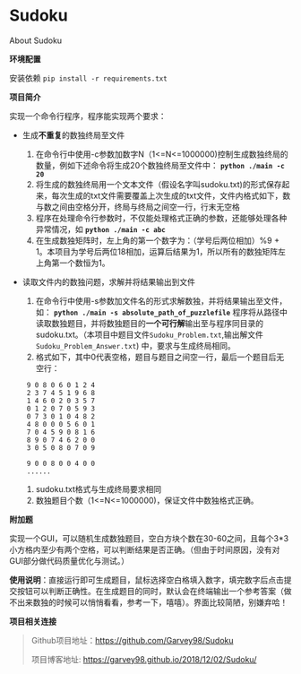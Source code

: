 # Sudoku
About Sudoku

**环境配置**

安装依赖 `pip install -r requirements.txt`

**项目简介**

实现一个命令行程序，程序能实现两个要求：

+ 生成**不重复**的数独终局至文件
   1. 在命令行中使用-c参数加数字N（1<=N<=1000000)控制生成数独终局的数量，例如下述命令将生成20个数独终局至文件中：
   **`python ./main -c 20`**
   2. 将生成的数独终局用一个文本文件（假设名字叫sudoku.txt)的形式保存起来，每次生成的txt文件需要覆盖上次生成的txt文件，文件内格式如下，数与数之间由空格分开，终局与终局之间空一行，行末无空格
   3. 程序在处理命令行参数时，不仅能处理格式正确的参数，还能够处理各种异常情况，如
   **`python ./main -c abc`**
   4. 在生成数独矩阵时，左上角的第一个数字为：（学号后两位相加）%9 + 1。本项目为学号后两位18相加，运算后结果为1，所以所有的数独矩阵左上角第一个数恒为1。

+ 读取文件内的数独问题，求解并将结果输出到文件
   1. 在命令行中使用-s参数加文件名的形式求解数独，并将结果输出至文件，如：
   **`python ./main -s absolute_path_of_puzzlefile`**
   程序将从路径中读取数独题目，并将数独题目的**一个可行解**输出至与程序同目录的sudoku.txt。（本项目中题目文件`Sudoku_Problem.txt`,输出解文件`Sudoku_Problem_Answer.txt`)
   中，要求与生成终局相同。
   1. 格式如下，其中0代表空格，题目与题目之间空一行，最后一个题目后无空行：
   ```
    9 0 8 0 6 0 1 2 4
    2 3 7 4 5 1 9 6 8
    1 4 6 0 2 0 3 5 7
    0 1 2 0 7 0 5 9 3
    0 7 3 0 1 0 4 8 2
    4 8 0 0 0 5 6 0 1
    7 0 4 5 9 0 8 1 6
    8 9 0 7 4 6 2 0 0
    3 0 5 0 8 0 7 0 9

    9 0 0 8 0 0 4 0 0
    ......
   ```
   1. sudoku.txt格式与生成终局要求相同
   2. 数独题目个数（1<=N<=1000000)，保证文件中数独格式正确。


**附加题**

实现一个GUI，可以随机生成数独题目，空白方块个数在30-60之间，且每个3*3小方格内至少有两个空格，可以判断结果是否正确。（但由于时间原因，没有对GUI部分做代码质量优化与测试。）

**使用说明**：直接运行即可生成题目，鼠标选择空白格填入数字，填完数字后点击提交按钮可以判断正确性。在生成题目的同时，默认会在终端输出一个参考答案（做不出来数独的时候可以悄悄看看，参考一下，嘻嘻）。界面比较简陋，别嫌弃哈！

**项目相关连接**

> Github项目地址：https://github.com/Garvey98/Sudoku
> 
> 项目博客地址: https://garvey98.github.io/2018/12/02/Sudoku/
